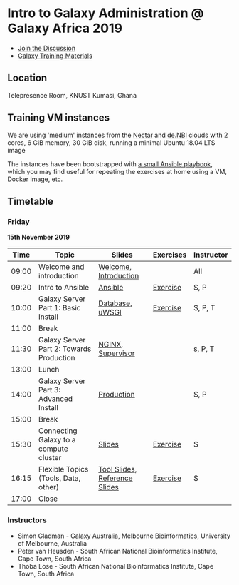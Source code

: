 # Intro to Galaxy Administration @ Galaxy Africa 2019

- [Join the Discussion](https://gitter.im/dagobah-training/Lobby)
- [Galaxy Training Materials](https://training.galaxyproject.org/)

## Location

Telepresence Room, KNUST
Kumasi, Ghana

## Training VM instances

We are using 'medium' instances from the [Nectar](https://nectar.rc.org.au) and [de.NBI](https://www.denbi.de/cloud) clouds with 2 cores, 6 GiB memory, 30 GiB disk, running a minimal Ubuntu 18.04 LTS image

The instances have been bootstrapped with [a small Ansible playbook](/bootstrap-instances), which you may find useful for repeating the exercises at home using a VM, Docker image, etc.

## Timetable

### Friday
**15th November 2019**

| **Time** | **Topic**                                | **Slides**                                                      | **Exercises**                 | **Instructor** |
| -------- | ---------                                | ---------                                                       | -----------                   | -----------    |
| 09:00    | Welcome and introduction                 | [Welcome][welcome-slides], [Introduction][deployment-slides]  |                               | All            |
| 09:20    | Intro to Ansible                         | [Ansible][ansible-slides]                                       | [Exercise][ansible-exercise]  | S, P           |
| 10:00    | Galaxy Server Part 1: Basic Install      | [Database][db-slides], [uWSGI][uwsgi-slides]                    | [Exercise][ansible-galaxy]    | S, P, T        |
| 11:00    | Break                                    |                                                                 |                               |                |
| 11:30    | Galaxy Server Part 2: Towards Production | [NGINX][nginx-slides], [Supervisor][supervisor-slides]          |                               | s, P, T        |
| 13:00    | Lunch                                    |                                                                 |                               |                |
| 14:00    | Galaxy Server Part 3: Advanced Install   | [Production][production-slides]                                 |                               | S, P           |
| 15:00    | Break                                    |                                                                 |                               |                |
| 15:30    | Connecting Galaxy to a compute cluster   | [Slides][cluster-slides]                                        | [Exercise][cluster-exercise]  | S              |
| 16:15    | Flexible Topics (Tools, Data, other)     | [Tool Slides][tool-slides], [Reference Slides][reference-slides]| [Exercise][reference-exercise]| S              |
| 17:00    | Close                                    |                                                                 |                               |                |

[welcome-slides]:      https://galaxyproject.github.io/dagobah-training/2019-kumasi/00-intro/intro.html
[deployment-slides]:   https://training.galaxyproject.org/training-material/topics/admin/slides/introduction.html
[ansible-slides]:      https://training.galaxyproject.org/training-material/topics/admin/tutorials/ansible/slides.html
[ansible-exercise]:    https://training.galaxyproject.org/training-material/topics/admin/tutorials/ansible/tutorial.html#your-first-playbook-and-first-role
[db-slides]:           https://training.galaxyproject.org/training-material/topics/admin/tutorials/database/slides.html
[ansible-galaxy]:      https://training.galaxyproject.org/training-material/topics/admin/tutorials/ansible-galaxy/tutorial.html
[production-slides]:   https://training.galaxyproject.org/training-material/topics/admin/tutorials/production/slides.html
[nginx-slides]:        https://galaxyproject.github.io/dagobah-training/2019-kumasi/03-production-basics/webservers.html#1
[uwsgi-slides]:        https://training.galaxyproject.org/training-material/topics/admin/tutorials/uwsgi/slides.html
[supervisor-slides]:   https://training.galaxyproject.org/training-material/topics/admin/tutorials/systemd-supervisor/slides.html
[cluster-slides]:      https://training.galaxyproject.org/training-material/topics/admin/tutorials/connect-to-compute-cluster/slides.html
[cluster-exercise]:    https://training.galaxyproject.org/training-material/topics/admin/tutorials/connect-to-compute-cluster/tutorial.html
[tool-slides]:         https://training.galaxyproject.org/training-material/topics/admin/tutorials/tool-management/slides.html#1
[reference-slides]:    https://training.galaxyproject.org/training-material/topics/admin/tutorials/reference-genomes/slides.html#1
[reference-exercise]:  https://training.galaxyproject.org/training-material/topics/admin/tutorials/cvmfs/tutorial.html

### Instructors

* Simon Gladman - Galaxy Australia, Melbourne Bioinformatics, University of Melbourne, Australia
* Peter van Heusden - South African National Bioinformatics Institute, Cape Town, South Africa
* Thoba Lose - South African National Bioinformatics Institute, Cape Town, South Africa
